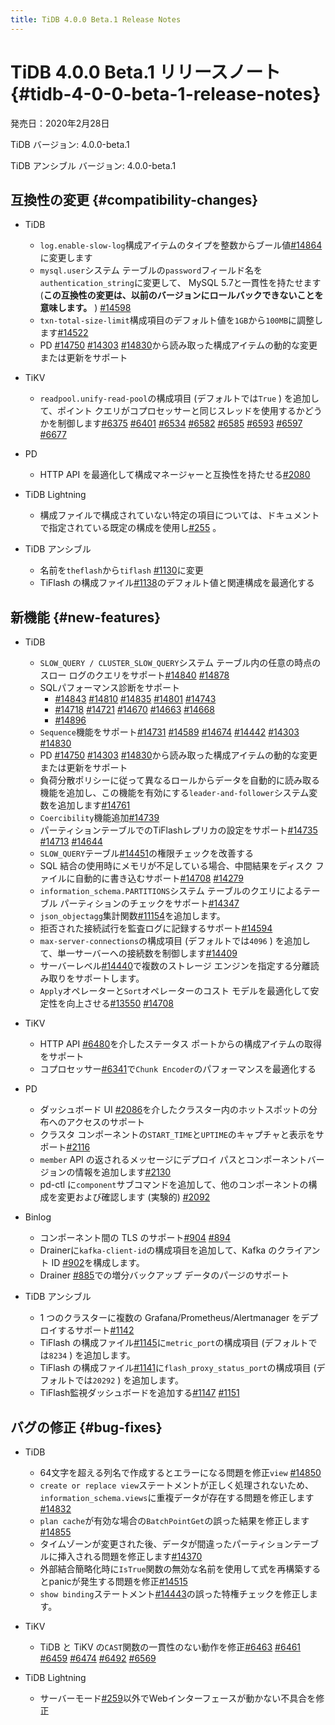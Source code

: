 ```yaml
---
title: TiDB 4.0.0 Beta.1 Release Notes
---
```


# TiDB 4.0.0 Beta.1 リリースノート {#tidb-4-0-0-beta-1-release-notes}

発売日：2020年2月28日

TiDB バージョン: 4.0.0-beta.1

TiDB アンシブル バージョン: 4.0.0-beta.1

## 互換性の変更 {#compatibility-changes}

-   TiDB
    -   `log.enable-slow-log`構成アイテムのタイプを整数からブール値[#14864](https://github.com/pingcap/tidb/pull/14864)に変更します
    -   `mysql.user`システム テーブルの`password`フィールド名を`authentication_string`に変更して、 MySQL 5.7と一貫性を持たせます (**この互換性の変更は、以前のバージョンにロールバックできないことを意味します。** ) [#14598](https://github.com/pingcap/tidb/pull/14598)
    -   `txn-total-size-limit`構成項目のデフォルト値を`1GB`から`100MB`に調整します[#14522](https://github.com/pingcap/tidb/pull/14522)
    -   PD [#14750](https://github.com/pingcap/tidb/pull/14750) [#14303](https://github.com/pingcap/tidb/pull/14303) [#14830](https://github.com/pingcap/tidb/pull/14830)から読み取った構成アイテムの動的な変更または更新をサポート

-   TiKV
    -   `readpool.unify-read-pool`の構成項目 (デフォルトでは`True` ) を追加して、ポイント クエリがコプロセッサーと同じスレッドを使用するかどうかを制御します[#6375](https://github.com/tikv/tikv/pull/6375) [#6401](https://github.com/tikv/tikv/pull/6401) [#6534](https://github.com/tikv/tikv/pull/6534) [#6582](https://github.com/tikv/tikv/pull/6582) [#6585](https://github.com/tikv/tikv/pull/6585) [#6593](https://github.com/tikv/tikv/pull/6593) [#6597](https://github.com/tikv/tikv/pull/6597) [#6677](https://github.com/tikv/tikv/pull/6677)

-   PD
    -   HTTP API を最適化して構成マネージャーと互換性を持たせる[#2080](https://github.com/pingcap/pd/pull/2080)

-   TiDB Lightning
    -   構成ファイルで構成されていない特定の項目については、ドキュメントで指定されている既定の構成を使用し[#255](https://github.com/pingcap/tidb-lightning/pull/255) 。

-   TiDB アンシブル
    -   名前を`theflash`から`tiflash` [#1130](https://github.com/pingcap/tidb-ansible/pull/1130)に変更
    -   TiFlash の構成ファイル[#1138](https://github.com/pingcap/tidb-ansible/pull/1138)のデフォルト値と関連構成を最適化する

## 新機能 {#new-features}

-   TiDB
    -   `SLOW_QUERY / CLUSTER_SLOW_QUERY`システム テーブル内の任意の時点のスロー ログのクエリをサポート[#14840](https://github.com/pingcap/tidb/pull/14840) [#14878](https://github.com/pingcap/tidb/pull/14878)
    -   SQLパフォーマンス診断をサポート
        -   [#14843](https://github.com/pingcap/tidb/pull/14843) [#14810](https://github.com/pingcap/tidb/pull/14810) [#14835](https://github.com/pingcap/tidb/pull/14835) [#14801](https://github.com/pingcap/tidb/pull/14801) [#14743](https://github.com/pingcap/tidb/pull/14743)
        -   [#14718](https://github.com/pingcap/tidb/pull/14718) [#14721](https://github.com/pingcap/tidb/pull/14721) [#14670](https://github.com/pingcap/tidb/pull/14670) [#14663](https://github.com/pingcap/tidb/pull/14663) [#14668](https://github.com/pingcap/tidb/pull/14668)
        -   [#14896](https://github.com/pingcap/tidb/pull/14896)
    -   `Sequence`機能をサポート[#14731](https://github.com/pingcap/tidb/pull/14731) [#14589](https://github.com/pingcap/tidb/pull/14589) [#14674](https://github.com/pingcap/tidb/pull/14674) [#14442](https://github.com/pingcap/tidb/pull/14442) [#14303](https://github.com/pingcap/tidb/pull/14303) [#14830](https://github.com/pingcap/tidb/pull/14830)
    -   PD [#14750](https://github.com/pingcap/tidb/pull/14750) [#14303](https://github.com/pingcap/tidb/pull/14303) [#14830](https://github.com/pingcap/tidb/pull/14830)から読み取った構成アイテムの動的な変更または更新をサポート
    -   負荷分散ポリシーに従って異なるロールからデータを自動的に読み取る機能を追加し、この機能を有効にする`leader-and-follower`システム変数を追加します[#14761](https://github.com/pingcap/tidb/pull/14761)
    -   `Coercibility`機能追加[#14739](https://github.com/pingcap/tidb/pull/14739)
    -   パーティションテーブルでのTiFlashレプリカの設定をサポート[#14735](https://github.com/pingcap/tidb/pull/14735) [#14713](https://github.com/pingcap/tidb/pull/14713) [#14644](https://github.com/pingcap/tidb/pull/14644)
    -   `SLOW_QUERY`テーブル[#14451](https://github.com/pingcap/tidb/pull/14451)の権限チェックを改善する
    -   SQL 結合の使用時にメモリが不足している場合、中間結果をディスク ファイルに自動的に書き込むサポート[#14708](https://github.com/pingcap/tidb/pull/14708) [#14279](https://github.com/pingcap/tidb/pull/14279)
    -   `information_schema.PARTITIONS`システム テーブルのクエリによるテーブル パーティションのチェックをサポート[#14347](https://github.com/pingcap/tidb/pull/14347)
    -   `json_objectagg`集計関数[#11154](https://github.com/pingcap/tidb/pull/11154)を追加します。
    -   拒否された接続試行を監査ログに記録するサポート[#14594](https://github.com/pingcap/tidb/pull/14594)
    -   `max-server-connections`の構成項目 (デフォルトでは`4096` ) を追加して、単一サーバーへの接続数を制御します[#14409](https://github.com/pingcap/tidb/pull/14409)
    -   サーバーレベル[#14440](https://github.com/pingcap/tidb/pull/14440)で複数のストレージ エンジンを指定する分離読み取りをサポートします。
    -   `Apply`オペレーターと`Sort`オペレーターのコスト モデルを最適化して安定性を向上させる[#13550](https://github.com/pingcap/tidb/pull/13550) [#14708](https://github.com/pingcap/tidb/pull/14708)

-   TiKV
    -   HTTP API [#6480](https://github.com/tikv/tikv/pull/6480)を介したステータス ポートからの構成アイテムの取得をサポート
    -   コプロセッサー[#6341](https://github.com/tikv/tikv/pull/6341)で`Chunk Encoder`のパフォーマンスを最適化する

-   PD
    -   ダッシュボード UI [#2086](https://github.com/pingcap/pd/pull/2086)を介したクラスター内のホットスポットの分布へのアクセスのサポート
    -   クラスタ コンポーネントの`START_TIME`と`UPTIME`のキャプチャと表示をサポート[#2116](https://github.com/pingcap/pd/pull/2116)
    -   `member` API の返されるメッセージにデプロイ パスとコンポーネントバージョンの情報を追加します[#2130](https://github.com/pingcap/pd/pull/2130)
    -   pd-ctl に`component`サブコマンドを追加して、他のコンポーネントの構成を変更および確認します (実験的) [#2092](https://github.com/pingcap/pd/pull/2092)

-   Binlog
    -   コンポーネント間の TLS のサポート[#904](https://github.com/pingcap/tidb-binlog/pull/904) [#894](https://github.com/pingcap/tidb-binlog/pull/894)
    -   Drainerに`kafka-client-id`の構成項目を追加して、Kafka のクライアント ID [#902](https://github.com/pingcap/tidb-binlog/pull/902)を構成します。
    -   Drainer [#885](https://github.com/pingcap/tidb-binlog/pull/885)での増分バックアップ データのパージのサポート

-   TiDB アンシブル
    -   1 つのクラスターに複数の Grafana/Prometheus/Alertmanager をデプロイするサポート[#1142](https://github.com/pingcap/tidb-ansible/pull/1142)
    -   TiFlash の構成ファイル[#1145](https://github.com/pingcap/tidb-ansible/pull/1145)に`metric_port`の構成項目 (デフォルトでは`8234` ) を追加します。
    -   TiFlash の構成ファイル[#1141](https://github.com/pingcap/tidb-ansible/pull/1141)に`flash_proxy_status_port`の構成項目 (デフォルトでは`20292` ) を追加します。
    -   TiFlash監視ダッシュボードを追加する[#1147](https://github.com/pingcap/tidb-ansible/pull/1147) [#1151](https://github.com/pingcap/tidb-ansible/pull/1151)

## バグの修正 {#bug-fixes}

-   TiDB
    -   64文字を超える列名で作成するとエラーになる問題を修正`view` [#14850](https://github.com/pingcap/tidb/pull/14850)
    -   `create or replace view`ステートメントが正しく処理されないため、 `information_schema.views`に重複データが存在する問題を修正します[#14832](https://github.com/pingcap/tidb/pull/14832)
    -   `plan cache`が有効な場合の`BatchPointGet`の誤った結果を修正します[#14855](https://github.com/pingcap/tidb/pull/14855)
    -   タイムゾーンが変更された後、データが間違ったパーティションテーブルに挿入される問題を修正します[#14370](https://github.com/pingcap/tidb/pull/14370)
    -   外部結合簡略化時に`IsTrue`関数の無効な名前を使用して式を再構築するとpanicが発生する問題を修正[#14515](https://github.com/pingcap/tidb/pull/14515)
    -   `show binding`ステートメント[#14443](https://github.com/pingcap/tidb/pull/14443)の誤った特権チェックを修正します。

-   TiKV
    -   TiDB と TiKV の`CAST`関数の一貫性のない動作を修正[#6463](https://github.com/tikv/tikv/pull/6463) [#6461](https://github.com/tikv/tikv/pull/6461) [#6459](https://github.com/tikv/tikv/pull/6459) [#6474](https://github.com/tikv/tikv/pull/6474) [#6492](https://github.com/tikv/tikv/pull/6492) [#6569](https://github.com/tikv/tikv/pull/6569)

-   TiDB Lightning
    -   サーバーモード[#259](https://github.com/pingcap/tidb-lightning/pull/259)以外でWebインターフェースが動かない不具合を修正

